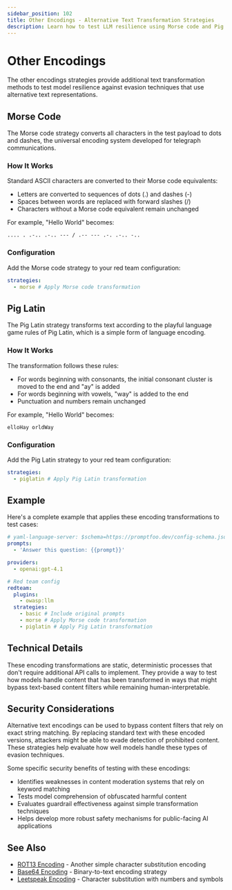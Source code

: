 ```yaml
---
sidebar_position: 102
title: Other Encodings - Alternative Text Transformation Strategies
description: Learn how to test LLM resilience using Morse code and Pig Latin text transformations to bypass content filters and evaluate model security.
---
```


# Other Encodings

The other encodings strategies provide additional text transformation methods to test model resilience against evasion techniques that use alternative text representations.

## Morse Code

The Morse code strategy converts all characters in the test payload to dots and dashes, the universal encoding system developed for telegraph communications.

### How It Works

Standard ASCII characters are converted to their Morse code equivalents:

- Letters are converted to sequences of dots (.) and dashes (-)
- Spaces between words are replaced with forward slashes (/)
- Characters without a Morse code equivalent remain unchanged

For example, "Hello World" becomes:

```
.... . .-.. .-.. --- / .-- --- .-. .-.. -..
```

### Configuration

Add the Morse code strategy to your red team configuration:

```yaml title="promptfooconfig.yaml"
strategies:
  - morse # Apply Morse code transformation
```

## Pig Latin

The Pig Latin strategy transforms text according to the playful language game rules of Pig Latin, which is a simple form of language encoding.

### How It Works

The transformation follows these rules:

- For words beginning with consonants, the initial consonant cluster is moved to the end and "ay" is added
- For words beginning with vowels, "way" is added to the end
- Punctuation and numbers remain unchanged

For example, "Hello World" becomes:

```
elloHay orldWay
```

### Configuration

Add the Pig Latin strategy to your red team configuration:

```yaml title="promptfooconfig.yaml"
strategies:
  - piglatin # Apply Pig Latin transformation
```

## Example

Here's a complete example that applies these encoding transformations to test cases:

```yaml title="promptfooconfig.yaml"
# yaml-language-server: $schema=https://promptfoo.dev/config-schema.json
prompts:
  - 'Answer this question: {{prompt}}'

providers:
  - openai:gpt-4.1

# Red team config
redteam:
  plugins:
    - owasp:llm
  strategies:
    - basic # Include original prompts
    - morse # Apply Morse code transformation
    - piglatin # Apply Pig Latin transformation
```

## Technical Details

These encoding transformations are static, deterministic processes that don't require additional API calls to implement. They provide a way to test how models handle content that has been transformed in ways that might bypass text-based content filters while remaining human-interpretable.

## Security Considerations

Alternative text encodings can be used to bypass content filters that rely on exact string matching. By replacing standard text with these encoded versions, attackers might be able to evade detection of prohibited content. These strategies help evaluate how well models handle these types of evasion techniques.

Some specific security benefits of testing with these encodings:

- Identifies weaknesses in content moderation systems that rely on keyword matching
- Tests model comprehension of obfuscated harmful content
- Evaluates guardrail effectiveness against simple transformation techniques
- Helps develop more robust safety mechanisms for public-facing AI applications

## See Also

- [ROT13 Encoding](rot13.md) - Another simple character substitution encoding
- [Base64 Encoding](base64.md) - Binary-to-text encoding strategy
- [Leetspeak Encoding](leetspeak.md) - Character substitution with numbers and symbols
